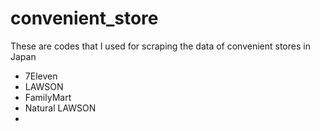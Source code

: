# convenient_store

These are codes that I used for scraping the data of convenient stores in Japan

- 7Eleven
- LAWSON
- FamilyMart
- Natural LAWSON
- 

